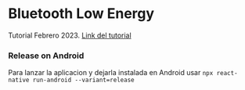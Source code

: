 # Bluetooth Low Energy

Tutorial Febrero 2023. [Link del tutorial](https://www.youtube.com/watch?v=UuHLPsjp6fM&t=958s)

### Release on Android

Para lanzar la aplicacion y dejarla instalada en Android usar `npx react-native run-android --variant=release`
